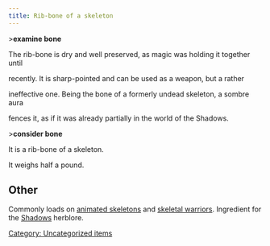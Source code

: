 ```yaml
---
title: Rib-bone of a skeleton
---
```


\>**examine bone**

The rib-bone is dry and well preserved, as magic was holding it together
until

recently. It is sharp-pointed and can be used as a weapon, but a rather

ineffective one. Being the bone of a formerly undead skeleton, a sombre
aura

fences it, as if it was already partially in the world of the Shadows.

\>**consider bone**

It is a rib-bone of a skeleton.

It weighs half a pound.

## Other

Commonly loads on [animated skeletons](animated_skeleton "wikilink") and
[skeletal warriors](skeletal_warrior "wikilink"). Ingredient for the
[Shadows](Herblore#Shadows "wikilink") herblore.

[Category: Uncategorized
items](Category:_Uncategorized_items "wikilink")